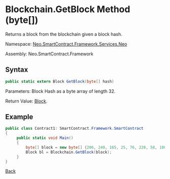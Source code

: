 # Blockchain.GetBlock Method (byte[])

Returns a block from the blockchain given a block hash.

Namespace: [Neo.SmartContract.Framework.Services.Neo](../../neo.md)

Assembly: Neo.SmartContract.Framework

## Syntax

```c#
public static extern Block GetBlock(byte[] hash)
```

Parameters: Block Hash as a byte array of length 32.

Return Value: [Block](../Block.md).

## Example

```c#
public class Contract1: SmartContract.Framework.SmartContract
{
     public static void Main()
     {
         byte[] block = new byte[] {206, 240, 165, 25, 76, 228, 58, 100, 117, 184, 213, 171, 61, 96, 34, 234, 129, 116, 60, 71, 11, 231, 143, 195, 123, 5, 190, 250, 182, 14, 152};
         Block bl = Blockchain.GetBlock(block);
     }
}
```



[Back](../Blockchain.md)

